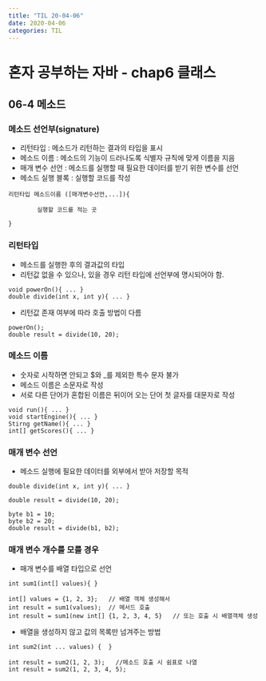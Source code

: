 ```yaml
---
title: "TIL 20-04-06"
date: 2020-04-06
categories: TIL
---
```


# 혼자 공부하는 자바 - chap6 클래스
## 06-4 메소드
### 메소드 선언부(signature)
* 리턴타입 : 메소드가 리턴하는 결과의 타입을 표시
* 메소드 이름 : 메소드의 기능이 드러나도록 식별자 규칙에 맞게 이름을 지음
* 매개 변수 선언 : 메소드를 실행할 때 필요한 데이터를 받기 위한 변수를 선언
* 메소드 실행 블록 : 실행할 코드를 작성  
```
리턴타입 메소드이름 ([매개변수선언,...]){  

        실행할 코드를 적는 곳  
        
}
```

### 리턴타입
* 메소드를 실행한 후의 결과값의 타입
* 리턴값 없을 수 있으나, 있을 경우 리턴 타입에 선언부에 명시되어야 함.
```
void powerOn(){ ... }
double divide(int x, int y){ ... }
```
* 리턴값 존재 여부에 따라 호출 방법이 다름
```
powerOn();
double result = divide(10, 20);
```

### 메소드 이름
* 숫자로 시작하면 안되고 $와 _를 제외한 특수 문자 불가
* 메소드 이름은 소문자로 작성
* 서로 다른 단어가 혼합된 이름은 뒤이어 오는 단어 첫 글자를 대문자로 작성
```
void run(){ ... }
void startEngine(){ ... }
Stirng getName(){ ... }
int[] getScores(){ ... }
```
### 매개 변수 선언
* 메소드 실행에 필요한 데이터를 외부에서 받아 저장할 목적
```
double divide(int x, int y){ ... }
```
```
double result = divide(10, 20);
```
```
byte b1 = 10;
byte b2 = 20;
double result = divide(b1, b2);
```

### 매개 변수 개수를 모를 경우
* 매개 변수를 배열 타입으로 선언
```
int sum1(int[] values){ }
```
```
int[] values = {1, 2, 3};   // 배열 객체 생성해서
int result = sum1(values);  // 메서드 호출
int result = sum1(new int[] {1, 2, 3, 4, 5}   // 또는 호출 시 배열객체 생성
```

* 배열을 생성하지 않고 값의 목록만 넘겨주는 방법
```
int sum2(int ... values) {  }
```
```
int result = sum2(1, 2, 3);   //메소드 호출 시 쉼표로 나열
int result = sum2(1, 2, 3, 4, 5);
```
